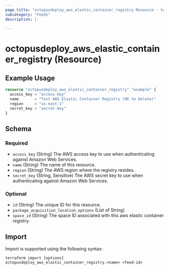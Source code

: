 ```yaml
---
page_title: "octopusdeploy_aws_elastic_container_registry Resource - terraform-provider-octopusdeploy"
subcategory: "Feeds"
description: |-
  
---
```


# octopusdeploy_aws_elastic_container_registry (Resource)



## Example Usage

```terraform
resource "octopusdeploy_aws_elastic_container_registry" "example" {
  access_key = "access-key"
  name       = "Test AWS Elastic Container Registry (OK to Delete)"
  region     = "us-east-1"
  secret_key = "secret-key"
}
```
<!-- schema generated by tfplugindocs -->
## Schema

### Required

- `access_key` (String) The AWS access key to use when authenticating against Amazon Web Services.
- `name` (String) The name of this resource.
- `region` (String) The AWS region where the registry resides.
- `secret_key` (String, Sensitive) The AWS secret key to use when authenticating against Amazon Web Services.

### Optional

- `id` (String) The unique ID for this resource.
- `package_acquisition_location_options` (List of String)
- `space_id` (String) The space ID associated with this aws elastic container registry.

## Import

Import is supported using the following syntax:

```shell
terraform import [options] octopusdeploy_aws_elastic_container_registry.<name> <feed-id>
```
